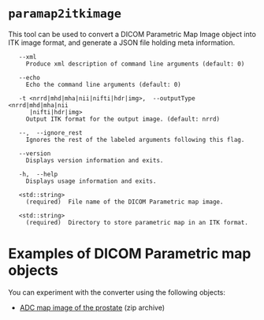 # `paramap2itkimage`

This tool can be used to convert a DICOM Parametric Map Image object into ITK image format, and generate a JSON file holding meta information.

```
   --xml
     Produce xml description of command line arguments (default: 0)

   --echo
     Echo the command line arguments (default: 0)

   -t <nrrd|mhd|mha|nii|nifti|hdr|img>,  --outputType <nrrd|mhd|mha|nii
      |nifti|hdr|img>
     Output ITK format for the output image. (default: nrrd)

   --,  --ignore_rest
     Ignores the rest of the labeled arguments following this flag.

   --version
     Displays version information and exits.

   -h,  --help
     Displays usage information and exits.

   <std::string>
     (required)  File name of the DICOM Parametric map image.

   <std::string>
     (required)  Directory to store parametric map in an ITK format.
```

# Examples of DICOM Parametric map objects

You can experiment with the converter using the following objects:
* [ADC map image of the prostate](https://github.com/QIICR/dcmqi/raw/master/data/paramaps/pm-example-dcm.zip) (zip archive)